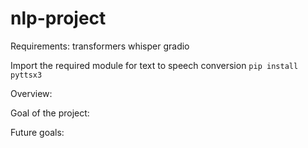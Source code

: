 # nlp-project

Requirements:
transformers
whisper
gradio

Import the required module for text to speech conversion
`pip install pyttsx3`

Overview:

Goal of the project:

Future goals:
